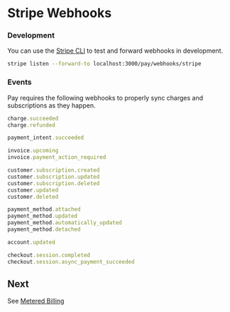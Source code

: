 # Stripe Webhooks

### Development

You can use the [Stripe CLI](https://stripe.com/docs/stripe-cli) to test and forward webhooks in development.

```bash
stripe listen --forward-to localhost:3000/pay/webhooks/stripe
```

### Events

Pay requires the following webhooks to properly sync charges and subscriptions as they happen.

```ruby
charge.succeeded
charge.refunded

payment_intent.succeeded

invoice.upcoming
invoice.payment_action_required

customer.subscription.created
customer.subscription.updated
customer.subscription.deleted
customer.updated
customer.deleted

payment_method.attached
payment_method.updated
payment_method.automatically_updated
payment_method.detached

account.updated

checkout.session.completed
checkout.session.async_payment_succeeded
```
## Next

See [Metered Billing](5_metered_billing.md)
